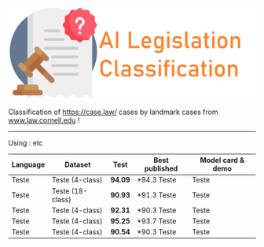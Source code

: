 ![alt text](docs/logo1.png)

Classification of https://case.law/ cases by landmark cases from www.law.cornell.edu !

---

Using : etc

| Language | Dataset | Test | Best published | Model card & demo
|  ---  | ----------- | ---------------- | ------------- | ------------- |
| Teste | Teste (4-class)   |  **94.09**  | *94.3 Teste  | Teste
| Teste | Teste (18-class)  |  **90.93**  | *91.3 Teste | Teste
| Teste  | Teste (4-class)   |  **92.31**  | *90.3 Teste  | Teste
| Teste  | Teste  (4-class)  |  **95.25**  | *93.7 Teste  | Teste
| Teste  | Teste (4-class)   |  **90.54** | *90.3 Teste  | Teste
